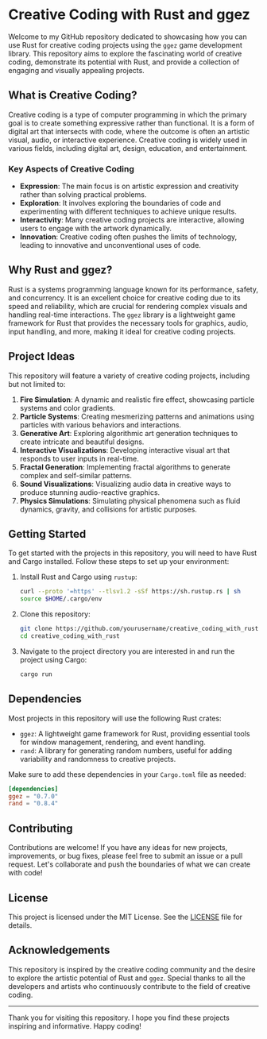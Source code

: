 # Creative Coding with Rust and ggez

Welcome to my GitHub repository dedicated to showcasing how you can use Rust for creative coding projects using the `ggez` game development library. This repository aims to explore the fascinating world of creative coding, demonstrate its potential with Rust, and provide a collection of engaging and visually appealing projects.

## What is Creative Coding?

Creative coding is a type of computer programming in which the primary goal is to create something expressive rather than functional. It is a form of digital art that intersects with code, where the outcome is often an artistic visual, audio, or interactive experience. Creative coding is widely used in various fields, including digital art, design, education, and entertainment.

### Key Aspects of Creative Coding

- **Expression**: The main focus is on artistic expression and creativity rather than solving practical problems.
- **Exploration**: It involves exploring the boundaries of code and experimenting with different techniques to achieve unique results.
- **Interactivity**: Many creative coding projects are interactive, allowing users to engage with the artwork dynamically.
- **Innovation**: Creative coding often pushes the limits of technology, leading to innovative and unconventional uses of code.

## Why Rust and ggez?

Rust is a systems programming language known for its performance, safety, and concurrency. It is an excellent choice for creative coding due to its speed and reliability, which are crucial for rendering complex visuals and handling real-time interactions. The `ggez` library is a lightweight game framework for Rust that provides the necessary tools for graphics, audio, input handling, and more, making it ideal for creative coding projects.

## Project Ideas

This repository will feature a variety of creative coding projects, including but not limited to:

1. **Fire Simulation**: A dynamic and realistic fire effect, showcasing particle systems and color gradients.
2. **Particle Systems**: Creating mesmerizing patterns and animations using particles with various behaviors and interactions.
3. **Generative Art**: Exploring algorithmic art generation techniques to create intricate and beautiful designs.
4. **Interactive Visualizations**: Developing interactive visual art that responds to user inputs in real-time.
5. **Fractal Generation**: Implementing fractal algorithms to generate complex and self-similar patterns.
6. **Sound Visualizations**: Visualizing audio data in creative ways to produce stunning audio-reactive graphics.
7. **Physics Simulations**: Simulating physical phenomena such as fluid dynamics, gravity, and collisions for artistic purposes.

## Getting Started

To get started with the projects in this repository, you will need to have Rust and Cargo installed. Follow these steps to set up your environment:

1. Install Rust and Cargo using `rustup`:

    ```sh
    curl --proto '=https' --tlsv1.2 -sSf https://sh.rustup.rs | sh
    source $HOME/.cargo/env
    ```

2. Clone this repository:

    ```sh
    git clone https://github.com/yourusername/creative_coding_with_rust.git
    cd creative_coding_with_rust
    ```

3. Navigate to the project directory you are interested in and run the project using Cargo:

    ```sh
    cargo run
    ```

## Dependencies

Most projects in this repository will use the following Rust crates:

- `ggez`: A lightweight game framework for Rust, providing essential tools for window management, rendering, and event handling.
- `rand`: A library for generating random numbers, useful for adding variability and randomness to creative projects.

Make sure to add these dependencies in your `Cargo.toml` file as needed:

```toml
[dependencies]
ggez = "0.7.0"
rand = "0.8.4"
```

## Contributing

Contributions are welcome! If you have any ideas for new projects, improvements, or bug fixes, please feel free to submit an issue or a pull request. Let's collaborate and push the boundaries of what we can create with code!

## License

This project is licensed under the MIT License. See the [LICENSE](LICENSE) file for details.

## Acknowledgements

This repository is inspired by the creative coding community and the desire to explore the artistic potential of Rust and `ggez`. Special thanks to all the developers and artists who continuously contribute to the field of creative coding.

---

Thank you for visiting this repository. I hope you find these projects inspiring and informative. Happy coding!
